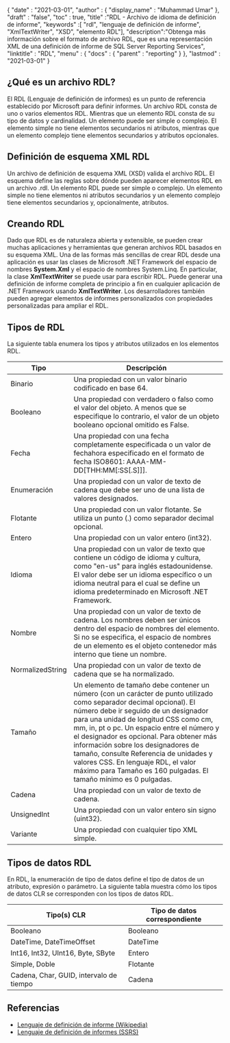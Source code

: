 {
  "date" : "2021-03-01",
  "author" : {
    "display_name" : "Muhammad Umar"
},
  "draft" : "false",
  "toc" : true,
  "title" :"RDL - Archivo de idioma de definición de informe",
  "keywords" :[ "rdl", "lenguaje de definición de informe", "XmlTextWriter", "XSD", "elemento RDL"],
  "description":"Obtenga más información sobre el formato de archivo RDL, que es una representación XML de una definición de informe de SQL Server Reporting Services",
  "linktitle" : "RDL",
  "menu" : {
    "docs" : {
      "parent" : "reporting"
}
},
  "lastmod" : "2021-03-01"
}

## ¿Qué es un archivo RDL? ##

El RDL (Lenguaje de definición de informes) es un punto de referencia establecido por Microsoft para definir informes. Un archivo RDL consta de uno o varios elementos RDL. Mientras que un elemento RDL consta de su tipo de datos y cardinalidad. Un elemento puede ser simple o complejo. El elemento simple no tiene elementos secundarios ni atributos, mientras que un elemento complejo tiene elementos secundarios y atributos opcionales.

## Definición de esquema XML RDL
Un archivo de definición de esquema XML (XSD) valida el archivo RDL. El esquema define las reglas sobre dónde pueden aparecer elementos RDL en un archivo .rdl. Un elemento RDL puede ser simple o complejo. Un elemento simple no tiene elementos ni atributos secundarios y un elemento complejo tiene elementos secundarios y, opcionalmente, atributos.

## Creando RDL
Dado que RDL es de naturaleza abierta y extensible, se pueden crear muchas aplicaciones y herramientas que generan archivos RDL basados en su esquema XML. Una de las formas más sencillas de crear RDL desde una aplicación es usar las clases de Microsoft .NET Framework del espacio de nombres **System.Xml** y el espacio de nombres System.Linq. En particular, la clase **XmlTextWriter** se puede usar para escribir RDL. Puede generar una definición de informe completa de principio a fin en cualquier aplicación de .NET Framework usando **XmlTextWriter**. Los desarrolladores también pueden agregar elementos de informes personalizados con propiedades personalizadas para ampliar el RDL.

## Tipos de RDL
La siguiente tabla enumera los tipos y atributos utilizados en los elementos RDL.

|Tipo|Descripción|
---|---|
|Binario |Una propiedad con un valor binario codificado en base 64.|
|Booleano| Una propiedad con verdadero o falso como el valor del objeto. A menos que se especifique lo contrario, el valor de un objeto booleano opcional omitido es False.|
|Fecha |Una propiedad con una fecha completamente especificada o un valor de fechahora especificado en el formato de fecha ISO8601: AAAA-MM-DD[THH:MM[:SS[.S]]].|
|Enumeración |Una propiedad con un valor de texto de cadena que debe ser uno de una lista de valores designados.|
|Flotante |Una propiedad con un valor flotante. Se utiliza un punto (.) como separador decimal opcional.|
|Entero |Una propiedad con un valor entero (int32).|
|Idioma |Una propiedad con un valor de texto que contiene un código de idioma y cultura, como "en-us" para inglés estadounidense. El valor debe ser un idioma específico o un idioma neutral para el cual se define un idioma predeterminado en Microsoft .NET Framework.|
|Nombre |Una propiedad con un valor de texto de cadena. Los nombres deben ser únicos dentro del espacio de nombres del elemento. Si no se especifica, el espacio de nombres de un elemento es el objeto contenedor más interno que tiene un nombre.|
|NormalizedString |Una propiedad con un valor de texto de cadena que se ha normalizado.|
|Tamaño |Un elemento de tamaño debe contener un número (con un carácter de punto utilizado como separador decimal opcional). El número debe ir seguido de un designador para una unidad de longitud CSS como cm, mm, in, pt o pc. Un espacio entre el número y el designador es opcional. Para obtener más información sobre los designadores de tamaño, consulte Referencia de unidades y valores CSS. En lenguaje RDL, el valor máximo para Tamaño es 160 pulgadas. El tamaño mínimo es 0 pulgadas.|
|Cadena |Una propiedad con un valor de texto de cadena.|
|UnsignedInt |Una propiedad con un valor entero sin signo (uint32).|
|Variante |Una propiedad con cualquier tipo XML simple.|

## Tipos de datos RDL
En RDL, la enumeración de tipo de datos define el tipo de datos de un atributo, expresión o parámetro. La siguiente tabla muestra cómo los tipos de datos CLR se corresponden con los tipos de datos RDL.

|Tipo(s) CLR |Tipo de datos correspondiente|
---|---|
|Booleano| Booleano|
|DateTime, DateTimeOffset |DateTime|
|Int16, Int32, UInt16, Byte, SByte |Entero|
|Simple, Doble |Flotante|
|Cadena, Char, GUID, intervalo de tiempo |Cadena|


## Referencias ##

- [Lenguaje de definición de informe (Wikipedia)](https://en.wikipedia.org/wiki/Report_Definition_Language)
- [Lenguaje de definición de informes (SSRS)](https://learn.microsoft.com/en-us/sql/reporting-services/reports/report-definition-language-ssrs)

